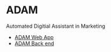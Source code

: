 # ADAM
Automated Digitial Assistant in Marketing

- <a href="https://github.com/atizaz786/adam-web-app">ADAM Web App</a>
- <a href="https://github.com/faizanullah1999/adam-backend">ADAM Back end</a>